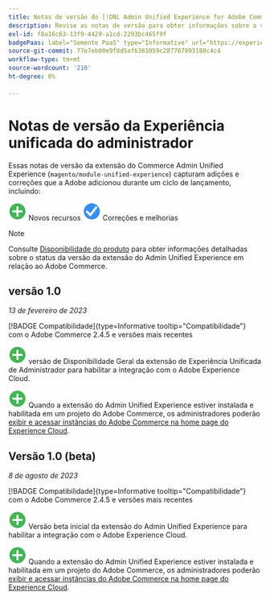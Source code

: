```yaml
---
title: Notas de versão do [!DNL Admin Unified Experience for Adobe Commerce]
description: Revise as notas de versão para obter informações sobre a versão mais recente da extensão  [!DNL Admin Unified Experience]  para o Commerce.
exl-id: f8a16c63-13f9-4429-a1cd-2293bc465f9f
badgePaas: label="Somente PaaS" type="Informative" url="https://experienceleague.adobe.com/pt-br/docs/commerce/user-guides/product-solutions" tooltip="Aplica-se somente a projetos do Adobe Commerce na nuvem (infraestrutura do PaaS gerenciada pela Adobe) e a projetos locais."
source-git-commit: 77e7eb00e9f8d5af6361059c287707993180c4c4
workflow-type: tm+mt
source-wordcount: '210'
ht-degree: 0%

---
```


# Notas de versão da Experiência unificada do administrador

Essas notas de versão da extensão do Commerce Admin Unified Experience (`magento/module-unified-experience`) capturam adições e correções que a Adobe adicionou durante um ciclo de lançamento, incluindo:

![Novos](../assets/new.svg) Novos recursos
![Problema corrigido](../assets/fix.svg) Correções e melhorias


>[!NOTE]
>
>Consulte [Disponibilidade do produto](https://experienceleague.adobe.com/docs/commerce-operations/release/product-availability.html?lang=pt-BR) para obter informações detalhadas sobre o status da versão da extensão do Admin Unified Experience em relação ao Adobe Commerce.

## versão 1.0

*13 de fevereiro de 2023*

[!BADGE Compatibilidade]{type=Informative tooltip="Compatibilidade"} com o Adobe Commerce 2.4.5 e versões mais recentes

![Nova](../assets/new.svg) versão de Disponibilidade Geral da extensão de Experiência Unificada de Administrador para habilitar a integração com o Adobe Experience Cloud.

![Novo](../assets/new.svg) Quando a extensão do Admin Unified Experience estiver instalada e habilitada em um projeto do Adobe Commerce, os administradores poderão [exibir e acessar instâncias do Adobe Commerce na home page do Experience Cloud](admin-unified-experience-integration-overview.md).


## Versão 1.0 (beta)

*8 de agosto de 2023*

[!BADGE Compatibilidade]{type=Informative tooltip="Compatibilidade"} com o Adobe Commerce 2.4.5 e versões mais recentes

![Nova](../assets/new.svg) Versão beta inicial da extensão do Admin Unified Experience para habilitar a integração com o Adobe Experience Cloud.

![Novo](../assets/new.svg) Quando a extensão do Admin Unified Experience estiver instalada e habilitada em um projeto do Adobe Commerce, os administradores poderão [exibir e acessar instâncias do Adobe Commerce na home page do Experience Cloud](admin-unified-experience-integration-overview.md).
